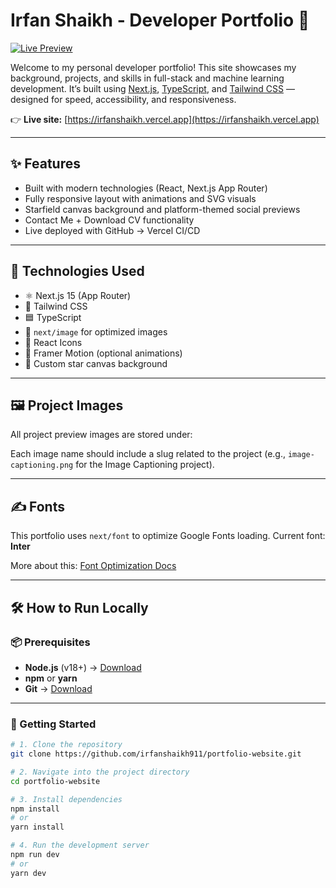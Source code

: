 # Irfan Shaikh - Developer Portfolio 🚀

[![Live Preview](public/portfolio-thumbnail.png)](https://irfanshaikh.vercel.app)

Welcome to my personal developer portfolio! This site showcases my background, projects, and skills in full-stack and machine learning development. It’s built using [Next.js](https://nextjs.org/), [TypeScript](https://www.typescriptlang.org/), and [Tailwind CSS](https://tailwindcss.com) — designed for speed, accessibility, and responsiveness.

👉 **Live site:** [https://irfanshaikh.vercel.app](https://irfanshaikh.vercel.app)

---

## ✨ Features

- Built with modern technologies (React, Next.js App Router)
- Fully responsive layout with animations and SVG visuals
- Starfield canvas background and platform-themed social previews
- Contact Me + Download CV functionality
- Live deployed with GitHub → Vercel CI/CD

---

## 🧠 Technologies Used

- ⚛️ Next.js 15 (App Router)
- 💅 Tailwind CSS
- 🟦 TypeScript
- 📸 `next/image` for optimized images
- 🎯 React Icons
- 🔁 Framer Motion (optional animations)
- 🌌 Custom star canvas background

---

## 🖼 Project Images

All project preview images are stored under:


Each image name should include a slug related to the project (e.g., `image-captioning.png` for the Image Captioning project).

---

## ✍️ Fonts

This portfolio uses `next/font` to optimize Google Fonts loading. Current font: **Inter**

More about this: [Font Optimization Docs](https://nextjs.org/docs/app/building-your-application/optimizing/fonts)

---

## 🛠️ How to Run Locally

### 📦 Prerequisites

- **Node.js** (v18+) → [Download](https://nodejs.org/)
- **npm** or **yarn**
- **Git** → [Download](https://git-scm.com/)

---

### 🚀 Getting Started

```bash
# 1. Clone the repository
git clone https://github.com/irfanshaikh911/portfolio-website.git

# 2. Navigate into the project directory
cd portfolio-website

# 3. Install dependencies
npm install
# or
yarn install

# 4. Run the development server
npm run dev
# or
yarn dev
